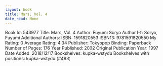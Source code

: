 ```yaml
---
layout: book
title: Mars, Vol. 4
date_read: None
---
```


Book Id: 543977
Title: Mars, Vol. 4
Author: Fuyumi Soryo
Author l-f: Soryo, Fuyumi
Additional Authors: 
ISBN: 1591820553
ISBN13: 9781591820550
My Rating: 0
Average Rating: 4.34
Publisher: Tokyopop
Binding: Paperback
Number of Pages: 176
Year Published: 2002
Original Publication Year: 1997
Date Added: 2018/12/17
Bookshelves: kupka-wstydu
Bookshelves with positions: kupka-wstydu (#483)

